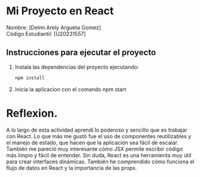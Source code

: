 # Mi Proyecto en React

Nombre: [Delmi Arely Argueta Gomez]  
Código Estudiantil: [U20231557]

## Instrucciones para ejecutar el proyecto

1. Instala las dependencias del proyecto ejecutando:
   ```bash
   npm install
2. inicia la aplicacion con el comando
   npm start

 # Reflexion.
 A lo largo de esta actividad aprendí lo poderoso y sencillo que es trabajar con React. Lo que más me gustó fue el uso de componentes reutilizables y el manejo de estado, que hacen que la aplicación sea fácil de escalar. También me pareció muy interesante cómo JSX permite escribir código más limpio y fácil de entender. Sin duda, React es una herramienta muy útil para crear interfaces dinámicas.
 También he comprendido cómo funciona el flujo de datos en React y la importancia de las props. 